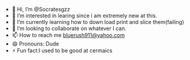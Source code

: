 - 👋 Hi, I’m @Socratesgzz
- 👀 I’m interested in learing since i am extremely new at this.
- 🌱 I’m currently learning how to down load print and slice them(failing)
- 💞️ I’m looking to collaborate on whatever I can.
- 📫 How to reach me bluerush911@yahoo.com
- 😄 Pronouns: Dude
- ⚡ Fun fact:I used to be good at cermaics

<!---
Socratesgzz/Socratesgzz is a ✨ special ✨ repository because its `README.md` (this file) appears on your GitHub profile.
You can click the Preview link to take a look at your changes.
--->
